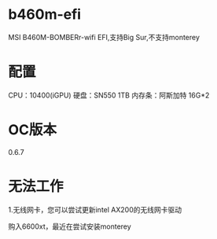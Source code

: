 # b460m-efi
MSI B460M-BOMBERr-wifi EFI,支持Big Sur,不支持monterey

# 配置
CPU：10400(iGPU)
硬盘：SN550 1TB
内存条：阿斯加特 16G*2

# OC版本
0.6.7

# 无法工作
1.无线网卡，您可以尝试更新intel AX200的无线网卡驱动

购入6600xt，最近在尝试安装monterey
